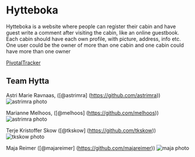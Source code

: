 # Hytteboka

Hytteboka is a website where people can register their cabin and have guest write a comment after visiting the cabin, like an online guestbook. Each cabin should have each own profile, with picture, address, info etc. One user could be the owner of more than one cabin and one cabin could have more than one owner

[PivotalTracker](https://www.pivotaltracker.com/s/projects/1193870)

## Team Hytta

Astri Marie Ravnaas, ([@astrimra] (https://github.com/astrimra)) 
![astrimra photo](https://avatars1.githubusercontent.com/u/3863570?v=2&s=400)

Marianne Melhoos, ([@melhoos] (https://github.com/melhoos))
![astrimra photo](https://avatars1.githubusercontent.com/u/5463731?v=2&s=400)

Terje Kristoffer Skow ([@tkskow] (https://github.com/tkskow))
![tkskow photo](https://avatars2.githubusercontent.com/u/3807482?v=2&s=140)

Maja Reimer ([@majareimer] (https://github.com/majareimer))
![maja photo](https://avatars2.githubusercontent.com/u/9068262?v=2&s=460)

